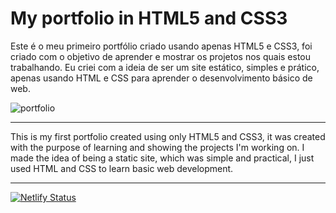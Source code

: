 # My portfolio in HTML5 and CSS3

Este é o meu primeiro portfólio criado usando apenas HTML5 e CSS3, foi criado com o objetivo de aprender e mostrar os projetos nos quais estou trabalhando. Eu criei com a ideia de ser um site estático, simples e prático, apenas usando HTML e CSS para aprender o desenvolvimento básico de web.

![portfolio](https://github.com/alpdias/portfolio-html-css/blob/master/src/_img/portfolio.png)

--------------------------------------------------------------------------------------------------------------

This is my first portfolio created using only HTML5 and CSS3, it was created with the purpose of learning and showing the projects 
I'm working on. I made the idea of being a static site, which was simple and practical, I just used HTML and CSS to learn basic web 
development.

--------------------------------------------------------------------------------------------------------------
[![Netlify Status](https://api.netlify.com/api/v1/badges/d2890bd6-916e-4df8-9393-ae8d8565d415/deploy-status)](https://app.netlify.com/sites/paulodeveloper/deploys)
